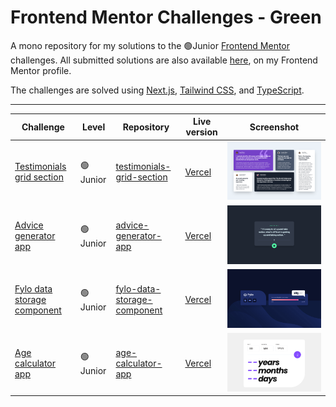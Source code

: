 # Frontend Mentor Challenges - Green

A mono repository for my solutions to the 🟢Junior [Frontend Mentor](https://www.frontendmentor.io/challenges) challenges. All submitted solutions are also available [here](https://www.frontendmentor.io/profile/n0rrman/solutions), on my Frontend Mentor profile.

The challenges are solved using [Next.js](https://nextjs.org/), [Tailwind CSS](https://tailwindcss.com/), and [TypeScript](https://www.typescriptlang.org).



---

<!-- 🔴Guru 🟠Advanced 🟡Intermediate 🟢Junior 🔵Newbie -->

| Challenge | Level | Repository | Live version | Screenshot |
|-----------|-------|------------|--------------|------------|
| [Testimonials grid section](https://www.frontendmentor.io/solutions/testimonials-grid-section-tailwindcss-and-nextjs-pyf7uz8oML)  | 🟢Junior | [testimonials-grid-section](https://github.com/n0rrman/frontend-mentor-challenges-green/tree/main/testimonials-grid-section) | [Vercel](https://testimonials-grid-section-brown-eight.vercel.app) | ![Screenshot of the solved challenge](testimonials-grid-section/design/screenshot.png) |
| [Advice generator app](https://www.frontendmentor.io/solutions/advice-generator-app-tailwindcss-and-nextjs-xF8NQTU5DO)  | 🟢Junior | [advice-generator-app](https://github.com/n0rrman/frontend-mentor-challenges-green/tree/main/advice-generator-app) | [Vercel](https://advice-generator-app-alpha-tan.vercel.app) | ![Screenshot of the solved challenge](advice-generator-app/design/screenshot.png) |
| [Fylo data storage component](https://www.frontendmentor.io/solutions/fylo-data-storage-component-tailwindcss-and-nextjs-W41eOWyaKC)  | 🟢Junior | [fylo-data-storage-component](https://github.com/n0rrman/frontend-mentor-challenges-green/tree/main/fylo-data-storage-component) | [Vercel](https://fylo-data-storage-component-one-sooty.vercel.app) | ![Screenshot of the solved challenge](fylo-data-storage-component/design/screenshot.png) |
| [Age calculator app](https://www.frontendmentor.io/solutions/age-calculator-app-tailwindcss-and-nextjs-8dPs8EEfuj)  | 🟢Junior | [age-calculator-app](https://github.com/n0rrman/frontend-mentor-challenges-green/tree/main/age-calculator-app) | [Vercel](https://age-calculator-app-rho-self.vercel.app) | ![Screenshot of the solved challenge](age-calculator-app/design/screenshot.png) |



<!--
| [-](...)  | 🟢Junior | [...](https://github.com/n0rrman/frontend-mentor-challenges/tree/main/...) | [Vercel](https://....vercel.app) | ![Screenshot of the solved challenge](.../design/screenshot.png) |
-->